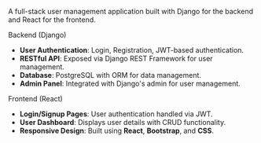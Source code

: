 
A full-stack user management application built with Django for the backend and React for the frontend.

Backend (Django)
- **User Authentication**: Login, Registration, JWT-based authentication.
- **RESTful API**: Exposed via Django REST Framework for user management.
- **Database**: PostgreSQL with ORM for data management.
- **Admin Panel**: Integrated with Django's admin for user management.

Frontend (React)
- **Login/Signup Pages**: User authentication handled via JWT.
- **User Dashboard**: Displays user details with CRUD functionality.
- **Responsive Design**: Built using **React**, **Bootstrap**, and **CSS**.


